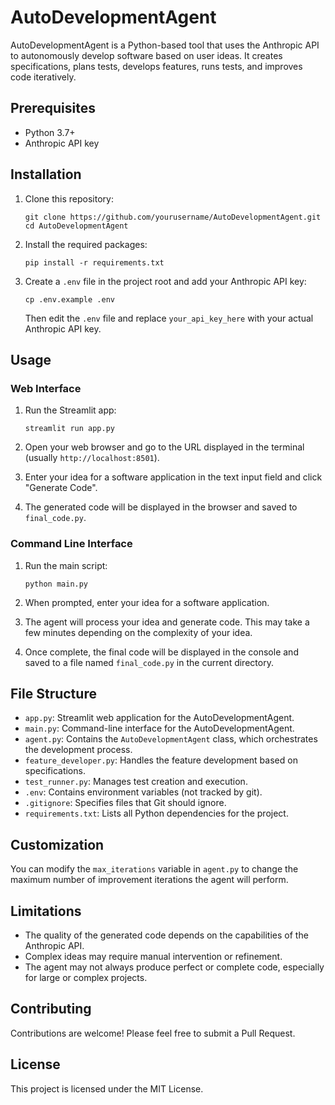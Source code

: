 # AutoDevelopmentAgent

AutoDevelopmentAgent is a Python-based tool that uses the Anthropic API to autonomously develop software based on user ideas. It creates specifications, plans tests, develops features, runs tests, and improves code iteratively.

## Prerequisites

- Python 3.7+
- Anthropic API key

## Installation

1. Clone this repository:
   ```
   git clone https://github.com/yourusername/AutoDevelopmentAgent.git
   cd AutoDevelopmentAgent
   ```

2. Install the required packages:
   ```
   pip install -r requirements.txt
   ```

3. Create a `.env` file in the project root and add your Anthropic API key:
   ```
   cp .env.example .env
   ```
   Then edit the `.env` file and replace `your_api_key_here` with your actual Anthropic API key.

## Usage

### Web Interface

1. Run the Streamlit app:
   ```
   streamlit run app.py
   ```

2. Open your web browser and go to the URL displayed in the terminal (usually `http://localhost:8501`).

3. Enter your idea for a software application in the text input field and click "Generate Code".

4. The generated code will be displayed in the browser and saved to `final_code.py`.

### Command Line Interface

1. Run the main script:
   ```
   python main.py
   ```

2. When prompted, enter your idea for a software application.

3. The agent will process your idea and generate code. This may take a few minutes depending on the complexity of your idea.

4. Once complete, the final code will be displayed in the console and saved to a file named `final_code.py` in the current directory.

## File Structure

- `app.py`: Streamlit web application for the AutoDevelopmentAgent.
- `main.py`: Command-line interface for the AutoDevelopmentAgent.
- `agent.py`: Contains the `AutoDevelopmentAgent` class, which orchestrates the development process.
- `feature_developer.py`: Handles the feature development based on specifications.
- `test_runner.py`: Manages test creation and execution.
- `.env`: Contains environment variables (not tracked by git).
- `.gitignore`: Specifies files that Git should ignore.
- `requirements.txt`: Lists all Python dependencies for the project.

## Customization

You can modify the `max_iterations` variable in `agent.py` to change the maximum number of improvement iterations the agent will perform.

## Limitations

- The quality of the generated code depends on the capabilities of the Anthropic API.
- Complex ideas may require manual intervention or refinement.
- The agent may not always produce perfect or complete code, especially for large or complex projects.

## Contributing

Contributions are welcome! Please feel free to submit a Pull Request.

## License

This project is licensed under the MIT License.

